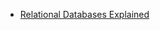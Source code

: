 

* [Relational Databases Explained](https://architecturenotes.co/things-you-should-know-about-databases/)
